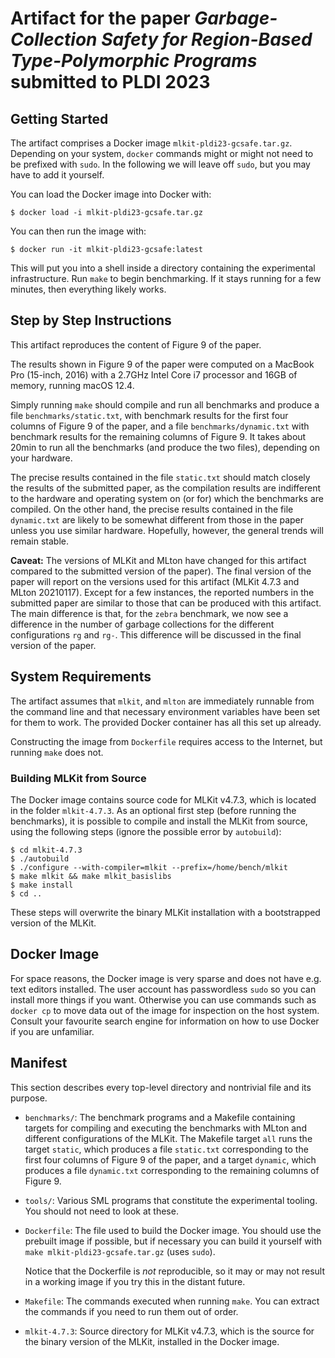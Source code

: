 # Artifact for the paper *Garbage-Collection Safety for Region-Based Type-Polymorphic Programs* submitted to PLDI 2023

## Getting Started

The artifact comprises a Docker image `mlkit-pldi23-gcsafe.tar.gz`.
Depending on your system, `docker` commands might or might not need to
be prefixed with `sudo`.  In the following we will leave off `sudo`,
but you may have to add it yourself.

You can load the Docker image into Docker with:

```
$ docker load -i mlkit-pldi23-gcsafe.tar.gz
```

You can then run the image with:

```
$ docker run -it mlkit-pldi23-gcsafe:latest
```

This will put you into a shell inside a directory containing the
experimental infrastructure.  Run `make` to begin benchmarking.  If it
stays running for a few minutes, then everything likely works.

## Step by Step Instructions

This artifact reproduces the content of Figure 9 of the paper.

The results shown in Figure 9 of the paper were computed on a MacBook
Pro (15-inch, 2016) with a 2.7GHz Intel Core i7 processor and 16GB of
memory, running macOS 12.4.

Simply running `make` should compile and run all benchmarks and
produce a file `benchmarks/static.txt`, with benchmark results for the
first four columns of Figure 9 of the paper, and a file
`benchmarks/dynamic.txt` with benchmark results for the remaining
columns of Figure 9. It takes about 20min to run all the benchmarks
(and produce the two files), depending on your hardware.

The precise results contained in the file `static.txt` should match
closely the results of the submitted paper, as the compilation results
are indifferent to the hardware and operating system on (or for) which
the benchmarks are compiled. On the other hand, the precise results
contained in the file `dynamic.txt` are likely to be somewhat
different from those in the paper unless you use similar
hardware. Hopefully, however, the general trends will remain stable.

**Caveat:** The versions of MLKit and MLton have changed for this
artifact compared to the submitted version of the paper). The final
version of the paper will report on the versions used for this
artifact (MLKit 4.7.3 and MLton 20210117). Except for a few instances,
the reported numbers in the submitted paper are similar to those that
can be produced with this artifact. The main difference is that, for
the `zebra` benchmark, we now see a difference in the number of
garbage collections for the different configurations `rg` and
`rg-`. This difference will be discussed in the final version of the
paper.

## System Requirements

The artifact assumes that `mlkit`, and `mlton` are immediately
runnable from the command line and that necessary environment
variables have been set for them to work.  The provided Docker
container has all this set up already.

Constructing the image from `Dockerfile` requires access to the
Internet, but running `make` does not.

### Building MLKit from Source

The Docker image contains source code for MLKit v4.7.3, which is
located in the folder `mlkit-4.7.3`. As an optional first
step (before running the benchmarks), it is possible to compile and
install the MLKit from source, using the following steps (ignore the
possible error by `autobuild`):

```
$ cd mlkit-4.7.3
$ ./autobuild
$ ./configure --with-compiler=mlkit --prefix=/home/bench/mlkit
$ make mlkit && make mlkit_basislibs
$ make install
$ cd ..
```

These steps will overwrite the binary MLKit installation with a
bootstrapped version of the MLKit.

## Docker Image

For space reasons, the Docker image is very sparse and does not have
e.g. text editors installed.  The user account has passwordless `sudo`
so you can install more things if you want.  Otherwise you can use
commands such as `docker cp` to move data out of the image for
inspection on the host system.  Consult your favourite search engine
for information on how to use Docker if you are unfamiliar.

## Manifest

This section describes every top-level directory and nontrivial file
and its purpose.

* `benchmarks/`: The benchmark programs and a Makefile containing
  targets for compiling and executing the benchmarks with MLton and
  different configurations of the MLKit. The Makefile target `all`
  runs the target `static`, which produces a file `static.txt`
  corresponding to the first four columns of Figure 9 of the paper,
  and a target `dynamic`, which produces a file `dynamic.txt`
  corresponding to the remaining columns of Figure 9.

* `tools/`: Various SML programs that constitute the experimental
  tooling.  You should not need to look at these.

* `Dockerfile`: The file used to build the Docker image.  You should
  use the prebuilt image if possible, but if necessary you can build
  it yourself with `make mlkit-pldi23-gcsafe.tar.gz` (uses `sudo`).

  Notice that the Dockerfile is *not* reproducible, so it may or may
  not result in a working image if you try this in the distant future.

* `Makefile`: The commands executed when running `make`.  You can
  extract the commands if you need to run them out of order.

* `mlkit-4.7.3`: Source directory for MLKit v4.7.3, which is the
  source for the binary version of the MLKit, installed in the Docker
  image.
